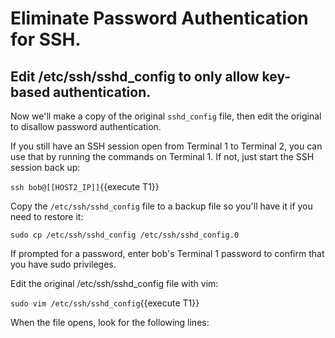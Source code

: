 # Eliminate Password Authentication for SSH.

## Edit /etc/ssh/sshd_config to only allow key-based authentication.

Now we'll make a copy of the original `sshd_config` file, then edit the original to disallow password authentication.

If you still have an SSH session open from Terminal 1 to Terminal 2, you can use that by running the commands on Terminal 1. If not, just start the SSH session back up:

`ssh bob@[[HOST2_IP]]`{{execute T1}}

Copy the `/etc/ssh/sshd_config` file to a backup file so you'll have it if you need to restore it:

`sudo cp /etc/ssh/sshd_config /etc/ssh/sshd_config.0`

If prompted for a password, enter bob's Terminal 1 password to confirm that you have sudo privileges.

Edit the original /etc/ssh/sshd_config file with vim:

`sudo vim /etc/ssh/sshd_config`{{execute T1}}

When the file opens, look for the following lines:

